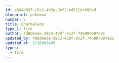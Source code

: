 ```yaml
---
id: e664d897-c5c2-4b5e-8bf2-ed521dc898ad
blueprint: pokemon
number: 5
title: Charmeleon
type_1: fire
author: 4d8d6ede-5963-429f-9c2f-74b897007e0c
updated_by: 4d8d6ede-5963-429f-9c2f-74b897007e0c
updated_at: 1716081405
types:
  - fire
---
```

